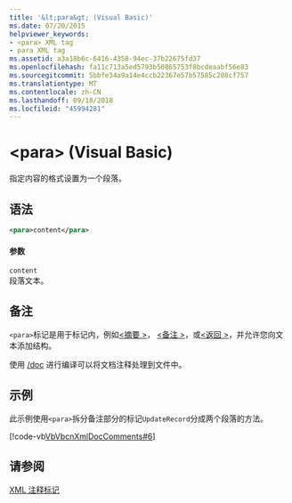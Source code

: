 ```yaml
---
title: '&lt;para&gt; (Visual Basic)'
ms.date: 07/20/2015
helpviewer_keywords:
- <para> XML tag
- para XML tag
ms.assetid: a3a18b6c-6416-4358-94ec-37b22675fd37
ms.openlocfilehash: fa11c713a5ed5793b50865753f8bcdeaabf56e83
ms.sourcegitcommit: 5bbfe34a9a14e4ccb22367e57b57585c208cf757
ms.translationtype: MT
ms.contentlocale: zh-CN
ms.lasthandoff: 09/18/2018
ms.locfileid: "45994281"
---
```

# <a name="ltparagt-visual-basic"></a>&lt;para&gt; (Visual Basic)
指定内容的格式设置为一个段落。  
  
## <a name="syntax"></a>语法  
  
```xml  
<para>content</para>  
```  
  
#### <a name="parameters"></a>参数  
 `content`  
 段落文本。  
  
## <a name="remarks"></a>备注  
 `<para>`标记是用于标记内，例如[\<摘要 >](../../../visual-basic/language-reference/xmldoc/summary.md)， [\<备注 >](../../../visual-basic/language-reference/xmldoc/remarks.md)，或[\<返回 >](../../../visual-basic/language-reference/xmldoc/returns.md)，并允许您向文本添加结构。  
  
 使用 [/doc](../../../visual-basic/reference/command-line-compiler/doc.md) 进行编译可以将文档注释处理到文件中。  
  
## <a name="example"></a>示例  
 此示例使用`<para>`拆分备注部分的标记`UpdateRecord`分成两个段落的方法。  
  
 [!code-vb[VbVbcnXmlDocComments#6](../../../visual-basic/language-reference/xmldoc/codesnippet/VisualBasic/para_1.vb)]  
  
## <a name="see-also"></a>请参阅  
 [XML 注释标记](../../../visual-basic/language-reference/xmldoc/index.md)

